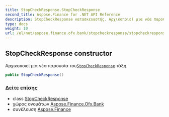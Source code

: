 ```yaml
---
title: StopCheckResponse.StopCheckResponse
second_title: Aspose.Finance for .NET API Reference
description: StopCheckResponse κατασκευαστής. Αρχικοποιεί μια νέα παρουσία τουStopCheckResponse τάξη.
type: docs
weight: 10
url: /el/net/aspose.finance.ofx.bank/stopcheckresponse/stopcheckresponse/
---
```

## StopCheckResponse constructor

Αρχικοποιεί μια νέα παρουσία του[`StopCheckResponse`](../) τάξη.

```csharp
public StopCheckResponse()
```

### Δείτε επίσης

* class [StopCheckResponse](../)
* χώρος ονομάτων [Aspose.Finance.Ofx.Bank](../../stopcheckresponse/)
* συνέλευση [Aspose.Finance](../../../)


